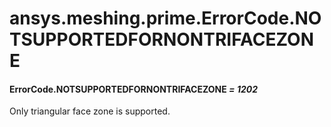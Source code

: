 # ansys.meshing.prime.ErrorCode.NOTSUPPORTEDFORNONTRIFACEZONE



#### ErrorCode.NOTSUPPORTEDFORNONTRIFACEZONE *= 1202*

Only triangular face zone is supported.

<!-- !! processed by numpydoc !! -->
